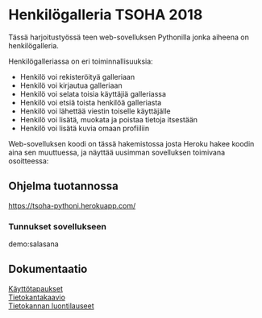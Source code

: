 # Henkilögalleria TSOHA 2018

Tässä harjoitustyössä teen web-sovelluksen Pythonilla jonka aiheena on henkilögalleria.

Henkilögalleriassa on eri toiminnallisuuksia:
- Henkilö voi rekisteröityä galleriaan
- Henkilö voi kirjautua galleriaan
- Henkilö voi selata toisia käyttäjiä galleriassa
- Henkilö voi etsiä toista henkilöä galleriasta
- Henkilö voi lähettää viestin toiselle käyttäjälle
- Henkilö voi lisätä, muokata ja poistaa tietoja itsestään  
- Henkilö voi lisätä kuvia omaan profiiliin  


Web-sovelluksen koodi on tässä hakemistossa josta Heroku hakee koodin aina sen muuttuessa,
ja näyttää uusimman sovelluksen toimivana osoitteessa:  
  

## Ohjelma tuotannossa
https://tsoha-pythoni.herokuapp.com/  
  
  
### Tunnukset sovellukseen  
demo:salasana
  

## Dokumentaatio
[Käyttötapaukset](https://github.com/joonissi/tsohaaa/blob/master/documentation/kayttotapaukset.MD)  
[Tietokantakaavio](https://github.com/joonissi/tsohaaa/blob/master/documentation/tietokantakaavio.pdf)  
[Tietokannan luontilauseet](https://github.com/joonissi/tsohaaa/blob/master/documentation/tietokannan_luontilauseet.sql)
